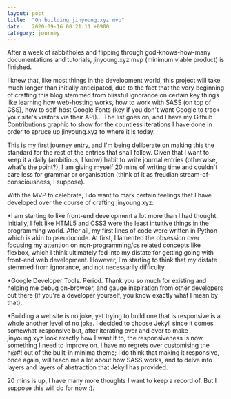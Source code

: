 ```yaml
---
layout: post
title:  "On building jinyoung.xyz mvp"
date:   2020-09-16 00:21:11 +0900
category: journey
---
```


After a week of rabbitholes and flipping through god-knows-how-many documentations and tutorials, jinyoung.xyz mvp (minimum viable product) is finished. 

I knew that, like most things in the development world, this project will take much longer than initially anticipated, due to the fact that the very beginning of crafting this blog stemmed from blissful ignorance on certain key things like learning how web-hosting works, how to work with SASS (on top of CSS), how to self-host Google Fonts (key if you don't want Google to track your site's visitors via their API)... The list goes on, and I have my Github Contributions graphic to show for the countless iterations I have done in order to spruce up jinyoung.xyz to where it is today.

This is my first journey entry, and I'm being deliberate on making this the standard for the rest of the entries that shall follow. Given that I want to keep it a daily (ambitious, I know) habit to write journal entries (otherwise, what's the point?), I am giving myself 20 mins of writing time and couldn't care less for grammar or organisation (think of it as freudian stream-of-consciousness, I suppose). 

With the MVP to celebrate, I do want to mark certain feelings that I have developed over the course of crafting jinyoung.xyz: 

*I am starting to like front-end development a lot more than I had thought. Initially, I felt like HTML5 and CSS3 were the least intuitive things in the programming world. After all, my first lines of code were written in Python which is akin to pseudocode. At first, I lamented the obsession over focusing my attention on non-programming/cs related concepts like flexbox, which I think ultimately fed into my distate for getting going with front-end web development. However, I'm starting to think that my distate stemmed from ignorance, and not necessarily difficulty. 

*Google Developer Tools. Period. Thank you so much for existing and helping me debug on-browser, and gauge inspiration from other developers out there (if you're a developer yourself, you know exactly what I mean by that).  

*Building a website is no joke, yet trying to build one that is responsive is a whole another level of no joke. I decided to choose Jekyll since it comes somewhat-responsive but, after iterating over and over to make jinyoung.xyz look exactly how I want it to, the responsiveness is now something I need to improve on. I have no regrets over customising the h@#! out of the built-in minima theme; I do think that making it responsive, once again, will teach me a lot about how SASS works, and to delve into layers and layers of abstraction that Jekyll has provided. 

20 mins is up, I have many more thoughts I want to keep a record of. But I suppose this will do for now :).
